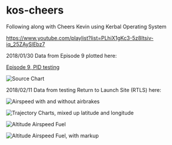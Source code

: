 # kos-cheers
Following along with Cheers Kevin using Kerbal Operating System

https://www.youtube.com/playlist?list=PLhiX1gKc3-5z8Itsiv-iq_25ZAySlEbz7

2018/01/30  Data from Episode 9 plotted here:  

[Episode 9, PID testing](https://imgur.com/FldA6VP.png)

![Source Chart](https://docs.google.com/spreadsheets/d/e/2PACX-1vT3p-68Y8yJsHSMP8lcNAej09bipXM0G5m5SqzhmRsaYitB99w4iv860hc9a8ICuSiga4d9MLwm5Wwo/pubchart?oid=1215296613&format=interactive)

2018/02/11  Data from testing Return to Launch Site (RTLS) here:

![Airspeed with and without airbrakes](https://imgur.com/bLBpIU7.png)

![Trajectory Charts, mixed up latitude and longitude](https://imgur.com/2VvN6YT.png)

![Altitude Airspeed Fuel](https://imgur.com/LbKZQ31.png)

![Altitude Airspeed Fuel, with markup](https://imgur.com/jWXOQ77.png)
